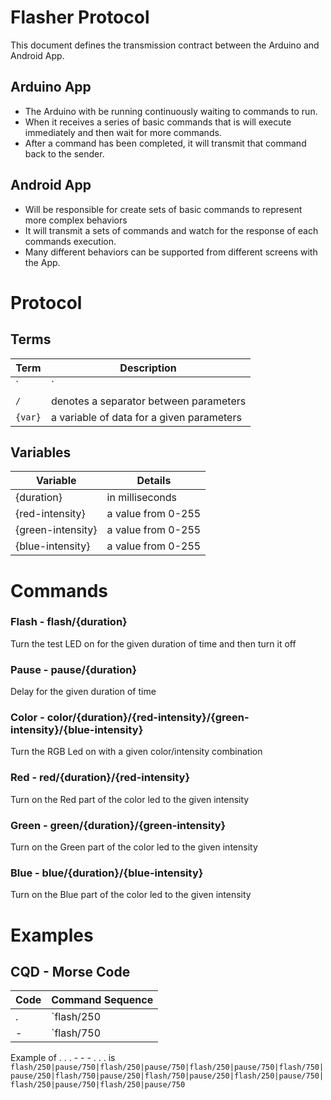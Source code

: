 # Flasher Protocol
This document defines the transmission contract between the Arduino and Android App. 

## Arduino App
* The Arduino with be running continuously waiting to commands to run. 
* When it receives a series of basic commands that is will execute immediately 
and then wait for more commands. 
* After a command has been completed, it will transmit that command back to the sender.

## Android App
* Will be responsible for create sets of basic commands to represent more complex behaviors
* It will transmit a sets of commands and watch for the response of each commands execution.
* Many different behaviors can be supported from different screens with the App. 

# Protocol 
## Terms 
Term | Description 
--- | ---
`|` | denotes a separator between commands 
`/` | denotes a separator between parameters 
`{var}` | a variable of data for a given parameters

## Variables 
Variable | Details
---|---
{duration} | in milliseconds
{red-intensity} | a value from 0-255
{green-intensity} | a value from 0-255
{blue-intensity} | a value from 0-255

# Commands 

### Flash - flash/{duration} 
Turn the test LED on for the given duration of time and then turn it off

### Pause - pause/{duration} 
Delay for the given duration of time

### Color - color/{duration}/{red-intensity}/{green-intensity}/{blue-intensity}
Turn the RGB Led on with a given color/intensity combination

### Red - red/{duration}/{red-intensity}
Turn on the Red part of the color led to the given intensity

### Green - green/{duration}/{green-intensity}
Turn on the Green part of the color led to the given intensity

### Blue - blue/{duration}/{blue-intensity}
Turn on the Blue part of the color led to the given intensity

# Examples 
## CQD - Morse Code 
Code | Command Sequence
---|---
. | `flash/250|pause/750`
- | `flash/750|pause/250`

Example of . . . - - - . . .
is 
`flash/250|pause/750|flash/250|pause/750|flash/250|pause/750|flash/750|pause/250|flash/750|pause/250|flash/750|pause/250|flash/250|pause/750|flash/250|pause/750|flash/250|pause/750`
